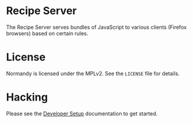 # Recipe Server

The Recipe Server serves bundles of JavaScript to various clients (Firefox
browsers) based on certain rules.

[Recipe Server]: https://wiki.mozilla.org/Firefox/Recipe_Server


# License

Normandy is licensed under the MPLv2. See the `LICENSE` file for details.


# Hacking

Please see the [Developer Setup] documentation to get started.

[Developer Setup]: http://normandy.readthedocs.io/en/latest/dev/recipe-server/install.html
